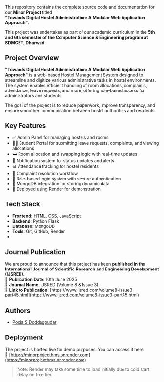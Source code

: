 This repository contains the complete source code and documentation for our **Minor Project** titled  
**"Towards Digital Hostel Administration: A Modular Web Application Approach"**.  

This project was undertaken as part of our academic curriculum in the **5th and 6th semester of the Computer Science & Engineering program at SDMCET, Dharwad**.

## Project Overview

**"Towards Digital Hostel Administration: A Modular Web Application Approach"** is a web-based Hostel Management System designed to streamline and digitize various administrative tasks 
in hostel environments. The system enables efficient handling of room allocations, complaints, attendance, leave requests, and more, offering role-based access for administrators and students.

The goal of the project is to reduce paperwork, improve transparency, and ensure smoother communication between hostel authorities and residents.

## Key Features

- ✅ Admin Panel for managing hostels and rooms  
- 🧑‍🎓 Student Portal for submitting leave requests, complaints, and viewing allocations  
- 🛏️ Room allocation and swapping logic with real-time updates  
- 🔔 Notification system for status updates and alerts  
- 📊 Attendance tracking for hostel residents  
- 🧾 Complaint resolution workflow  
- 📑 Role-based login system with secure authentication  
- 💾 MongoDB integration for storing dynamic data  
- 🚀 Deployed using Render for demonstration

## Tech Stack

- **Frontend**: HTML, CSS, JavaScript
- **Backend**: Python Flask
- **Database**: MongoDB
- **Tools**: Git, GitHub, Render
- 
## Journal Publication

We are proud to announce that this project has been **published in the International Journal of Scientific Research and Engineering Development (IJSRED)**.  
📅 **Publication Date**: 10th June 2025  
📄 **Journal Name**: IJSRED (Volume 8 & Issue 3)  
🔗 **Link to Publication**: [https://www.ijsred.com/volume8-issue3-part45.html](https://www.ijsred.com/volume8-issue3-part45.html)

## Authors
- [Pooja S Doddagoudar](https://github.com/POOJASD24)
## Deployment

The project is hosted live for demo purposes. You can access it here:  
🔗 [https://minorprojecthms.onrender.com](https://minorprojecthms.onrender.com)
> Note: Render may take some time to load initially due to cold start delay on free tier.
